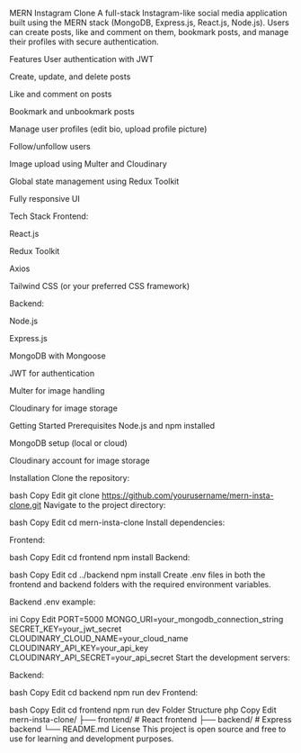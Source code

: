 MERN Instagram Clone
A full-stack Instagram-like social media application built using the MERN stack (MongoDB, Express.js, React.js, Node.js). Users can create posts, like and comment on them, bookmark posts, and manage their profiles with secure authentication.

Features
User authentication with JWT

Create, update, and delete posts

Like and comment on posts

Bookmark and unbookmark posts

Manage user profiles (edit bio, upload profile picture)

Follow/unfollow users

Image upload using Multer and Cloudinary

Global state management using Redux Toolkit

Fully responsive UI

Tech Stack
Frontend:

React.js

Redux Toolkit

Axios

Tailwind CSS (or your preferred CSS framework)

Backend:

Node.js

Express.js

MongoDB with Mongoose

JWT for authentication

Multer for image handling

Cloudinary for image storage

Getting Started
Prerequisites
Node.js and npm installed

MongoDB setup (local or cloud)

Cloudinary account for image storage

Installation
Clone the repository:

bash
Copy
Edit
git clone https://github.com/yourusername/mern-insta-clone.git
Navigate to the project directory:

bash
Copy
Edit
cd mern-insta-clone
Install dependencies:

Frontend:

bash
Copy
Edit
cd frontend
npm install
Backend:

bash
Copy
Edit
cd ../backend
npm install
Create .env files in both the frontend and backend folders with the required environment variables.

Backend .env example:

ini
Copy
Edit
PORT=5000
MONGO_URI=your_mongodb_connection_string
SECRET_KEY=your_jwt_secret
CLOUDINARY_CLOUD_NAME=your_cloud_name
CLOUDINARY_API_KEY=your_api_key
CLOUDINARY_API_SECRET=your_api_secret
Start the development servers:

Backend:

bash
Copy
Edit
cd backend
npm run dev
Frontend:

bash
Copy
Edit
cd frontend
npm run dev
Folder Structure
php
Copy
Edit
mern-insta-clone/
├── frontend/        # React frontend
├── backend/         # Express backend
└── README.md
License
This project is open source and free to use for learning and development purposes.

